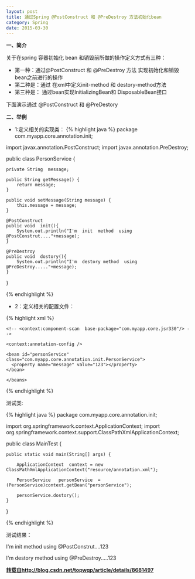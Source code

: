 ```yaml
---
layout: post
title: 通过Spring @PostConstruct 和 @PreDestroy 方法初始化bean
category: Spring
date: 2015-03-30
---
```


**一、简介**

关于在spring  容器初始化 bean 和销毁前所做的操作定义方式有三种：

* 第一种：通过@PostConstruct 和 @PreDestroy 方法 实现初始化和销毁bean之前进行的操作
* 第二种是：通过 在xml中定义init-method 和  destory-method方法
* 第三种是： 通过bean实现InitializingBean和 DisposableBean接口

下面演示通过  @PostConstruct 和 @PreDestory

<!-- more --> 


**二、举例**

* 1:定义相关的实现类：
{% highlight java %}
package com.myapp.core.annotation.init;

import javax.annotation.PostConstruct;
import javax.annotation.PreDestroy;

public class PersonService {
  
	private String  message;

	public String getMessage() {
		return message;
	}

	public void setMessage(String message) {
		this.message = message;
	}
	
	@PostConstruct
	public void  init(){
		System.out.println("I'm  init  method  using  @PostConstrut...."+message);
	}
	
	@PreDestroy
	public void  dostory(){
		System.out.println("I'm  destory method  using  @PreDestroy....."+message);
	}
	
}

 {% endhighlight %}

 * 2：定义相关的配置文件：

 {% highlight xml %}
	<?xml version="1.0" encoding="UTF-8"?>
	<beans xmlns="http://www.springframework.org/schema/beans"
	xmlns:xsi="http://www.w3.org/2001/XMLSchema-instance"
	xmlns:context="http://www.springframework.org/schema/context"
	xsi:schemaLocation="http://www.springframework.org/schema/beans
	http://www.springframework.org/schema/beans/spring-beans-3.1.xsd
	http://www.springframework.org/schema/context
	http://www.springframework.org/schema/context/spring-context-3.1.xsd">

	<!-- <context:component-scan  base-package="com.myapp.core.jsr330"/> -->

	<context:annotation-config />

	<bean id="personService" class="com.myapp.core.annotation.init.PersonService">
	  <property name="message" value="123"></property>
	</bean>

	</beans>
  {% endhighlight %}

  测试类:

{% highlight java %}
  package com.myapp.core.annotation.init;

import org.springframework.context.ApplicationContext;
import org.springframework.context.support.ClassPathXmlApplicationContext;

public class MainTest {
	
	public static void main(String[] args) {
		
		ApplicationContext  context = new ClassPathXmlApplicationContext("resource/annotation.xml");
		
		PersonService   personService  =  (PersonService)context.getBean("personService");
		
		personService.dostory();
	}

}

{% endhighlight %}

测试结果：

I'm  init  method  using  @PostConstrut....123

I'm  destory method  using  @PreDestroy.....123

**[转载自http://blog.csdn.net/topwqp/article/details/8681497](http://blog.csdn.net/topwqp/article/details/8681497)**

